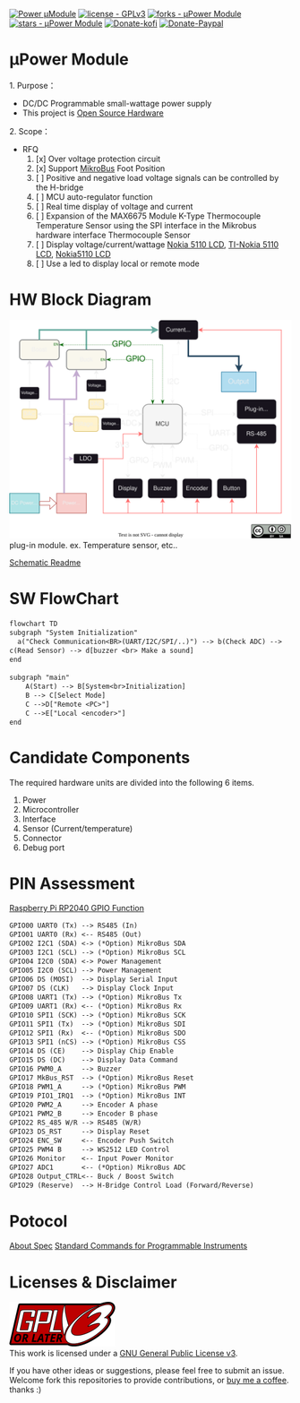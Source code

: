 [![Power µModule](https://img.shields.io/static/v1?label=&message=µPower%20Module&color=gray&logo=Github)](https://github.com/tw1chao/micro_PowerModule)
[![license - GPLv3](https://img.shields.io/static/v1?label=license&message=GPLv3&color=fcaabe&logo=gnu)](https://www.gnu.org/licenses/quick-guide-gplv3.en.html)
[![forks - µPower Module](https://img.shields.io/github/forks/tw1chao/micro_PowerModule?style=social)](https://github.com/tw1chao/micro_PowerModule/fork)
[![stars - µPower Module](https://img.shields.io/github/stars/tw1chao/micro_PowerModule?style=social)](https://github.com/tw1chao/micro_PowerModule/stargazers)
[![Donate-kofi](https://img.shields.io/static/v1?label=&message=Donate&color=434B57&logo=ko-fi)](https://ko-fi.com/yingchao_tw)
[![Donate-Paypal](https://img.shields.io/static/v1?label=&message=Donate&color=009cde&logo=Paypal)](https://paypal.me/tw1chao)


# µPower Module

1. Purpose：

 - DC/DC Programmable small-wattage power supply
 - This project is [Open Source Hardware](https://www.oshwa.org/definition/chinese/)


2. Scope：
 - RFQ
     1. [x] Over voltage protection circuit
     2. [x] Support [MikroBus](https://www.mikroe.com/mikrobus) Foot Position
     3. [ ] Positive and negative load voltage signals can be controlled by the H-bridge
     4. [ ] MCU auto-regulator function
     5. [ ] Real time display of voltage and current
     6. [ ] Expansion of the MAX6675 Module K-Type Thermocouple Temperature Sensor using the SPI interface in the Mikrobus hardware interface Thermocouple Sensor
     7. [ ] Display voltage/current/wattage [Nokia 5110 LCD](https://github.com/EleonoreMizo/pedalevite/blob/master/doc/datasheets/Philips%20PCD8544%20-%20IC%2C%2048x84%20pixels%20matrix%20LCD%20controller%20(Nokia%205110).pdf), [TI-Nokia 5110 LCD](https://www.ti.com/lit/ml/swrp182/swrp182.pdf), [Nokia5110 LCD ](https://components101.com/displays/nokia-5110-lcd)
     8.  [ ] Use a led to display local or remote mode

# HW Block Diagram

<a href="https://app.diagrams.net/#Htw1chao%2Fmicro_PowerModule%2Fmain%2FDocument%2FHardware%20Block%20Diagram%2F%C2%B5PowerModule.drawio"> <img src="./Document/Hardware%20Block%20Diagram/uPowerModuleBlockDiagram.svg" /> </a>
<BR/>
plug-in module. ex. Temperature sensor, etc.. <br/>

[Schematic Readme](./Circuit_microPowerModule/Readme.md)

# SW FlowChart
```mermaid
flowchart TD
subgraph "System Initialization"
  a("Check Communication<BR>(UART/I2C/SPI/..)") --> b(Check ADC) --> c(Read Sensor) --> d[buzzer <br> Make a sound]
end

subgraph "main"
    A(Start) --> B[System<br>Initialization]
    B --> C[Select Mode]
    C -->D["Remote <PC>"]
    C -->E["Local <encoder>"]
end

```

# Candidate Components

The required hardware units are divided into the following 6 items.
1. Power
2. Microcontroller
3. Interface
4. Sensor (Current/temperature)
5. Connector
6. Debug port

# PIN Assessment

[Raspberry Pi RP2040 GPIO Function](https://datasheets.raspberrypi.com/rp2040/rp2040-datasheet.pdf#_gpio_functions)


```
GPIO00 UART0 (Tx) --> RS485 (In)
GPIO01 UART0 (Rx) <-- RS485 (Out)
GPIO02 I2C1 (SDA) <-> (*Option) MikroBus SDA
GPIO03 I2C1 (SCL) --> (*Option) MikroBus SCL
GPIO04 I2C0 (SDA) <-> Power Management
GPIO05 I2C0 (SCL) --> Power Management
GPIO06 DS (MOSI)  --> Display Serial Input
GPIO07 DS (CLK)   --> Display Clock Input
GPIO08 UART1 (Tx) --> (*Option) MikroBus Tx
GPIO09 UART1 (Rx) <-- (*Option) MikroBus Rx
GPIO10 SPI1 (SCK) --> (*Option) MikroBus SCK
GPIO11 SPI1 (Tx)  --> (*Option) MikroBus SDI
GPIO12 SPI1 (Rx)  <-- (*Option) MikroBus SDO
GPIO13 SPI1 (nCS) --> (*Option) MikroBus CSS
GPIO14 DS (CE)    --> Display Chip Enable
GPIO15 DS (DC)    --> Display Data Command
GPIO16 PWM0_A     --> Buzzer
GPIO17 MkBus_RST  --> (*Option) MikroBus Reset
GPIO18 PWM1_A     --> (*Option) MikroBus PWM
GPIO19 PIO1_IRQ1  --> (*Option) MikroBus INT
GPIO20 PWM2_A     --> Encoder A phase
GPIO21 PWM2_B     --> Encoder B phase
GPIO22 RS_485 W/R --> RS485 (W/R)
GPIO23 DS_RST     --> Display Reset
GPIO24 ENC_SW     <-- Encoder Push Switch
GPIO25 PWM4 B     --> WS2512 LED Control
GPIO26 Monitor    <-- Input Power Monitor
GPIO27 ADC1       <-- (*Option) MikroBus ADC
GPIO28 Output_CTRL<-- Buck / Boost Switch
GPIO29 (Reserve)  --> H-Bridge Control Load (Forward/Reverse)
```



# Potocol

[About Spec](./Document/Specification/Spec_link.md)
[Standard Commands for Programmable Instruments](https://www.ivifoundation.org/docs/scpi-99.pdf)

# Licenses & Disclaimer

<a rel="license" href="https://www.gnu.org/licenses/quick-guide-gplv3.en.html"><img alt="GNU GPLv3" style="border-width:0" src="./Document/license/GPLv3%20or%20Later.svg" /></a> <br/> This work is licensed under a <a rel="license" href="https://www.gnu.org/licenses/quick-guide-gplv3.en.html"> GNU General Public License v3</a>.

If you have other ideas or suggestions, please feel free to submit an issue.
Welcome fork this repositories to provide contributions, or [buy me a coffee](https://ko-fi.com/yingchao_tw). thanks :)